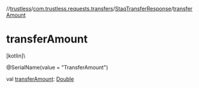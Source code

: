 //[trustless](../../../index.md)/[com.trustless.requests.transfers](../index.md)/[StaqTransferResponse](index.md)/[transferAmount](transfer-amount.md)

# transferAmount

[kotlin]\

@SerialName(value = &quot;TransferAmount&quot;)

val [transferAmount](transfer-amount.md): [Double](https://kotlinlang.org/api/latest/jvm/stdlib/kotlin/-double/index.html)
